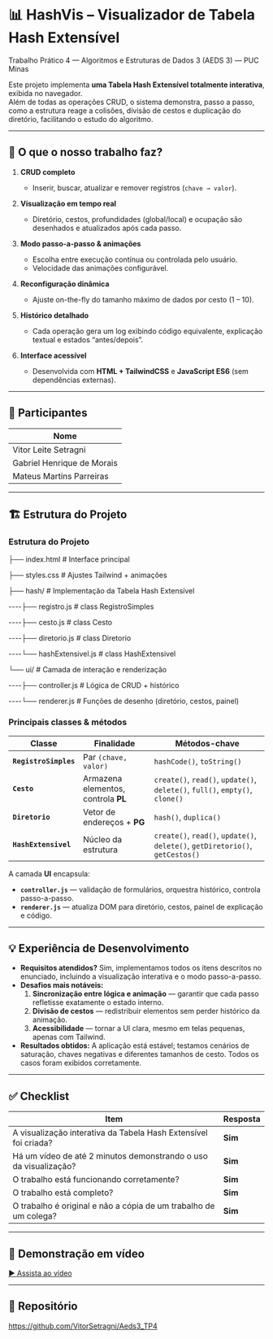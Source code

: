 # 📊 HashVis – Visualizador de **Tabela Hash Extensível**
Trabalho Prático 4 — Algoritmos e Estruturas de Dados 3 (AEDS 3) — PUC Minas  

Este projeto implementa **uma Tabela Hash Extensível totalmente interativa**, exibida no navegador.  
Além de todas as operações CRUD, o sistema demonstra, passo a passo, como a estrutura reage a colisões, divisão de cestos e duplicação do diretório, facilitando o estudo do algoritmo.

---

## 🚀 O que o nosso trabalho faz?
1. **CRUD completo**  
   - Inserir, buscar, atualizar e remover registros (`chave → valor`).

2. **Visualização em tempo real**  
   - Diretório, cestos, profundidades (global/local) e ocupação são desenhados e atualizados após cada passo.

3. **Modo passo-a-passo & animações**  
   - Escolha entre execução contínua ou controlada pelo usuário.  
   - Velocidade das animações configurável.

4. **Reconfiguração dinâmica**  
   - Ajuste on-the-fly do tamanho máximo de dados por cesto (1 – 10).

5. **Histórico detalhado**  
   - Cada operação gera um log exibindo código equivalente, explicação textual e estados “antes/depois”.

6. **Interface acessível**  
   - Desenvolvida com **HTML + TailwindCSS** e **JavaScript ES6** (sem dependências externas).

---

## 👥 Participantes
| Nome |
|------|
| Vitor Leite Setragni |
| Gabriel Henrique de Morais |
| Mateus Martins Parreiras |

---

## 🏗️ Estrutura do Projeto

### Estrutura do Projeto


├── index.html            # Interface principal

├── styles.css            # Ajustes Tailwind + animações

├── hash/                 # Implementação da Tabela Hash Extensível

----├── registro.js       # class RegistroSimples

----├── cesto.js          # class Cesto

----├── diretorio.js      # class Diretorio

----└── hashExtensivel.js # class HashExtensivel

└── ui/                   # Camada de interação e renderização

----├── controller.js     # Lógica de CRUD + histórico

----└── renderer.js       # Funções de desenho (diretório, cestos, painel)





### Principais classes & métodos

| Classe | Finalidade | Métodos-chave |
|--------|------------|---------------|
| **`RegistroSimples`** | Par `(chave, valor)` | `hashCode()`, `toString()` |
| **`Cesto`** | Armazena elementos, controla **PL** | `create()`, `read()`, `update()`, `delete()`, `full()`, `empty()`, `clone()` |
| **`Diretorio`** | Vetor de endereços + **PG** | `hash()`, `duplica()` |
| **`HashExtensivel`** | Núcleo da estrutura | `create()`, `read()`, `update()`, `delete()`, `getDiretorio()`, `getCestos()` |

A camada **UI** encapsula:
- **`controller.js`** — validação de formulários, orquestra histórico, controla passo-a-passo.  
- **`renderer.js`** — atualiza DOM para diretório, cestos, painel de explicação e código.

---

## 💡 Experiência de Desenvolvimento

- **Requisitos atendidos?** Sim, implementamos todos os itens descritos no enunciado, incluindo a visualização interativa e o modo passo-a-passo.
- **Desafios mais notáveis:**  
  1. **Sincronização entre lógica e animação** — garantir que cada passo refletisse exatamente o estado interno.  
  2. **Divisão de cestos** — redistribuir elementos sem perder histórico da animação.  
  3. **Acessibilidade** — tornar a UI clara, mesmo em telas pequenas, apenas com Tailwind.
- **Resultados obtidos:** A aplicação está estável; testamos cenários de saturação, chaves negativas e diferentes tamanhos de cesto. Todos os casos foram exibidos corretamente.

---

## ✅ Checklist 

| Item | Resposta |
|------|----------|
| A visualização interativa da Tabela Hash Extensível foi criada? | **Sim** |
| Há um vídeo de até 2 minutos demonstrando o uso da visualização? | **Sim**  |
| O trabalho está funcionando corretamente? | **Sim** |
| O trabalho está completo? | **Sim** |
| O trabalho é original e não a cópia de um trabalho de um colega? | **Sim** |

---

## 🎥 Demonstração em vídeo
[▶️ Assista ao vídeo ](https://youtu.be/SEU_VIDEO)

---

## 📂 Repositório
<https://github.com/VitorSetragni/Aeds3_TP4>

